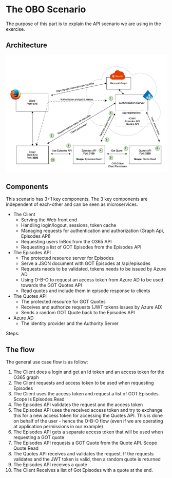 # The OBO Scenario

The purpose of this part is to explain the API scenario we are using in the exercise.

## Architecture

![The Scenario](../../doc/content/images/o-b-o-scenario.jpg)

## Components

This scenario has 3+1 key components. The 3 key components are independent of each-other and can be seen as microservices.

* The Client
  * Serving the Web front end
  * Handling login/logout, sessions, token cache
  * Managing requests for authentication and authorization (Graph Api, Episodes API)
  * Requesting users InBox from the O365 API
  * Requesting a list of GOT Episodes from the Episodes API
* The Episodes API
  * The protected resource server for Episodes
  * Serve a JSON document with GOT Episodes at /api/episodes
  * Requests needs to be validated, tokens needs to be issued by Azure AD
  * Using O-B-O to request an access token from Azure AD to be used towards the GOT Quotes API
  * Read quotes and include them in episode response to clients
* The Quotes API
  * The protected resource for GOT Quotes
  * Receives and authorize requests (JWT tokens issues by Azure AD)
  * Sends a random GOT Quote back to the Episodes API
* Azure AD
  * The identity provider and the Authority Server

Steps:

## The flow

The general use case flow is as follow:

1. The Client does a login and get an Id token and an access token for the O365 graph
2. The Client requests and access token to be used when requesting Episodes
3. The Client uses the access token and request a list of GOT Episodes. Scope is Episodes.Read
4. The Episodes API validates the request and the access token
5. The Episodes API uses the received access token and try to exchange this for a new access token for accessing the Quotes API. This is done on behalf of the user - hence the O-B-O flow (even if we are operating at application permissions in our example)
6. The Episodes API gets a separate access token that will be used when requesting a GOT quote
7. The Episodes API requests a GOT Quote from the Quote API. Scope Quote.Read
8. The Quotes API receives and validates the request. If the requests validates and the JWT token is valid, then a random quote is returned
9. The Episodes API receives a quote
10. The Client Receives a list of Got Episodes with a quote at the end.